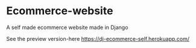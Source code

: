 # Ecommerce-website
A self made ecommerce website made in Django

See the preview version-here
https://dj-ecommerce-self.herokuapp.com/
